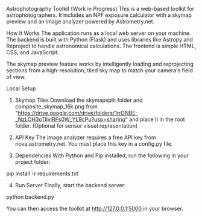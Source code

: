 Astrophotography Toolkit (Work in Progress)
This is a web-based toolkit for astrophotographers. It includes an NPF exposure calculator with a skymap preview and an image analyzer powered by Astrometry.net.

How It Works
The application runs as a local web server on your machine. The backend is built with Python (Flask) and uses libraries like Astropy and Reproject to handle astronomical calculations. The frontend is simple HTML, CSS, and JavaScript.

The skymap preview feature works by intelligently loading and reprojecting sections from a high-resolution, tiled sky map to match your camera's field of view.

Local Setup
1. Skymap Tiles
Download the skymapsplit folder and composite_skymap_16k.png from "https://drive.google.com/drive/folders/1rrDNBE-_NzLOH3oTllvlRFs0W_YL9cPu?usp=sharing" and place it in the root folder. (Optional for sensor visual representation)

2. API Key
The image analyzer requires a free API key from nova.astrometry.net. You must place this key in a config.py file.

3. Dependencies
With Python and Pip installed, run the following in your project folder:

pip install -r requirements.txt

4. Run Server
Finally, start the backend server:

python backend.py

You can then access the toolkit at http://127.0.0.1:5000 in your browser.

